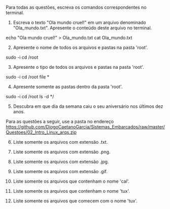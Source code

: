 Para todas as questões, escreva os comandos correspondentes no terminal.

1. Escreva o texto "Ola mundo cruel!" em um arquivo denominado "Ola_mundo.txt". Apresente o conteúdo deste arquivo no terminal.
  
  echo "Ola mundo cruel!" > Ola_mundo.txt
  cat Ola_mundo.txt

2. Apresente o nome de todos os arquivos e pastas na pasta 'root'.

  sudo -i
  cd /root

3. Apresente o tipo de todos os arquivos e pastas na pasta 'root'.

  sudo -i
  cd /root
  file *

4. Apresente somente as pastas dentro da pasta 'root'.

  sudo -i
  cd /root
  ls -d */
  
5. Descubra em que dia da semana caiu o seu aniversário nos últimos dez anos.

  

Para as questões a seguir, use a pasta no endereço https://github.com/DiogoCaetanoGarcia/Sistemas_Embarcados/raw/master/Questoes/02_Intro_Linux_arqs.zip

6. Liste somente os arquivos com extensão .txt.

7. Liste somente os arquivos com extensão .png.

8. Liste somente os arquivos com extensão .jpg.

9. Liste somente os arquivos com extensão .gif.

10. Liste somente os arquivos que contenham o nome 'cal'.

11. Liste somente os arquivos que contenham o nome 'tux'.

12. Liste somente os arquivos que comecem com o nome 'tux'.
